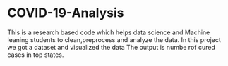 # COVID-19-Analysis
This is a research based code which helps data science and Machine leaning students to clean,preprocess and analyze the data.
In this project we got a dataset and visualized the data
The output is numbe rof cured cases in top states.
